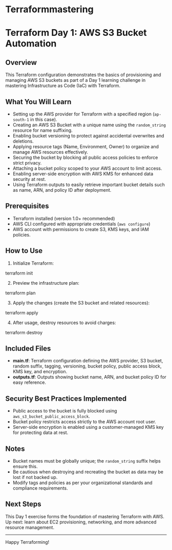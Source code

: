 # Terraformmastering
# Terraform Day 1: AWS S3 Bucket Automation

## Overview

This Terraform configuration demonstrates the basics of provisioning and managing AWS S3 buckets as part of a Day 1 learning challenge in mastering Infrastructure as Code (IaC) with Terraform.

## What You Will Learn

- Setting up the AWS provider for Terraform with a specified region (`ap-south-1` in this case).  
- Creating an AWS S3 Bucket with a unique name using the `random_string` resource for name suffixing.  
- Enabling bucket versioning to protect against accidental overwrites and deletions.  
- Applying resource tags (Name, Environment, Owner) to organize and manage AWS resources effectively.  
- Securing the bucket by blocking all public access policies to enforce strict privacy.  
- Attaching a bucket policy scoped to your AWS account to limit access.  
- Enabling server-side encryption with AWS KMS for enhanced data security at rest.  
- Using Terraform outputs to easily retrieve important bucket details such as name, ARN, and policy ID after deployment.

## Prerequisites

- Terraform installed (version 1.0+ recommended)  
- AWS CLI configured with appropriate credentials (`aws configure`)  
- AWS account with permissions to create S3, KMS keys, and IAM policies.

## How to Use

1. Initialize Terraform:  

terraform init


2. Preview the infrastructure plan:  

terraform plan


3. Apply the changes (create the S3 bucket and related resources):  


terraform apply


4. After usage, destroy resources to avoid charges:  

terraform destroy


## Included Files

- **main.tf**: Terraform configuration defining the AWS provider, S3 bucket, random suffix, tagging, versioning, bucket policy, public access block, KMS key, and encryption.  
- **outputs.tf**: Outputs showing bucket name, ARN, and bucket policy ID for easy reference.

## Security Best Practices Implemented

- Public access to the bucket is fully blocked using `aws_s3_bucket_public_access_block`.  
- Bucket policy restricts access strictly to the AWS account root user.  
- Server-side encryption is enabled using a customer-managed KMS key for protecting data at rest.

## Notes

- Bucket names must be globally unique; the `random_string` suffix helps ensure this.  
- Be cautious when destroying and recreating the bucket as data may be lost if not backed up.  
- Modify tags and policies as per your organizational standards and compliance requirements.

## Next Steps

This Day 1 exercise forms the foundation of mastering Terraform with AWS. Up next: learn about EC2 provisioning, networking, and more advanced resource management.

---

Happy Terraforming!





